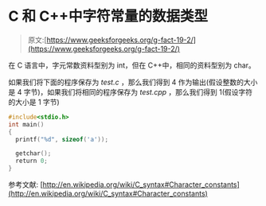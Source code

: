 # C 和 C++中字符常量的数据类型

> 原文:[https://www.geeksforgeeks.org/g-fact-19-2/](https://www.geeksforgeeks.org/g-fact-19-2/)

在 C 语言中，字元常数资料型别为 int，但在 C++中，相同的资料型别为 char。

如果我们将下面的程序保存为 *test.c* ，那么我们得到 4 作为输出(假设整数的大小是 4 字节)，如果我们将相同的程序保存为 *test.cpp* ，那么我们得到 1(假设字符的大小是 1 字节)

```cpp
#include<stdio.h>
int main()
{
  printf("%d", sizeof('a'));

  getchar();
  return 0;
} 
```

参考文献:
[http://en.wikipedia.org/wiki/C_syntax#Character_constants](http://en.wikipedia.org/wiki/C_syntax#Character_constants)